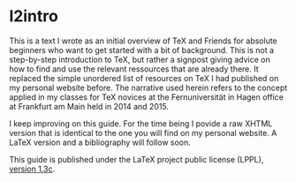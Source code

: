 # l2intro

This is a text I wrote as an initial overview of TeX and Friends for absolute beginners who want to get started with a bit of background. This is not a step-by-step introduction to TeX, but rather a signpost giving advice on how to find and use the relevant ressources that are already there. It replaced the simple unordered list of resources on TeX I had published on my personal website before. The narrative used herein refers to the concept applied in my classes for TeX novices at the Fernuniversität in Hagen office at Frankfurt am Main held in 2014 and 2015.

I keep improving on this guide. For the time being I povide a raw XHTML version that is identical to the one you will find on my personal website. A LaTeX version and a bibliography will follow soon.

This guide is published under the LaTeX project public license (LPPL), [version 1.3c](https://www.latex-project.org//lppl/lppl-1-3c/).
